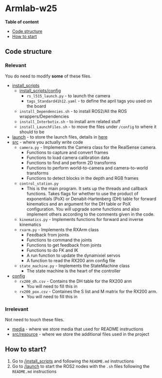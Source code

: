 # Armlab-w25

**Table of content**
- [Code structure](#code-structure)
- [How to start](#how-to-start)

## Code structure

### Relevant
You do need to modify **some** of these files.
- [install_scripts](install_scripts)
    - [install_scripts/config](install_scripts/config)
        - `rs_l515_launch.py` - to launch the camera
        - `tags_Standard41h12.yaml` - to define the april tags you used on the board
    - `install_Dependencies.sh` - to install ROS2/All the ROS wrappers/Dependencies
    - `install_Interbotix.sh` - to install arm related stuff
    - `install_LaunchFiles.sh` - to move the files under `/config` to where it should to be 
- [launch](launch) - to store the launch files, details in [here](launch/README.md)
- [src](src) - where you actually write code
    - `camera.py` - Implements the Camera class for the RealSense camera. 
        - Functions to capture and convert frames
        - Functions to load camera calibration data
        - Functions to find and perform 2D transforms
        - Functions to perform world-to-camera and camera-to-world transforms
        - Functions to detect blocks in the depth and RGB frames
    - `control_station.py`
         - This is the main program. It sets up the threads and callback functions. Takes flags for whether to use the product of exponentials (PoX) or Denabit-Hartenberg (DH) table for forward kinematics and an argument for the DH table or PoX configuration. You will upgrade some functions and also implement others according to the comments given in the code.
    - `kinematics.py` - Implements functions for forward and inverse kinematics
    - `rxarm.py` - Implements the RXArm class
        - Feedback from joints
        - Functions to command the joints
        - Functions to get feedback from joints
        - Functions to do FK and IK
        - A run function to update the dynamixiel servos
        - A function to read the RX200 arm config file
    - `state_machine.py` - Implements the StateMachine class
        - The state machine is the heart of the controller
- [config](config)
    - `rx200_dh.csv` - Contains the DH table for the RX200 arm
        - You will need to fill this in
    - `rx200_pox.csv` - Containes the S list and M matrix for the RX200 arm.
        - You will need to fill this in


### Irrelevant
Not need to touch these files.
- [media](media) - where we store media that used for README instructions
- [src/resource](src/resource) - where we store the additional files used in the project

## How to start?
1. Go to [/install_scripts](install_scripts) and following the `README.md` instructions
2. Go to [/launch](launch) to start the ROS2 nodes with the `.sh` files following the `README.md` instructions